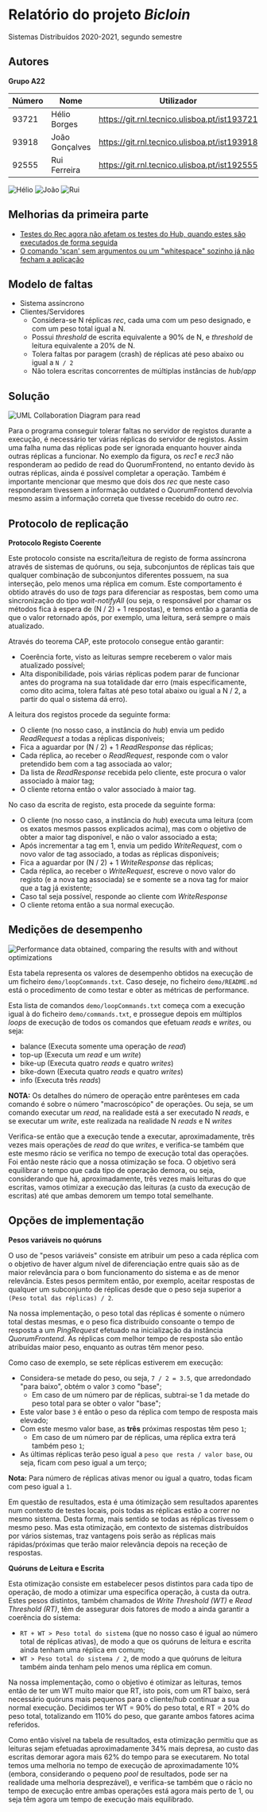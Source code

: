 # Relatório do projeto *Bicloin*

Sistemas Distribuídos 2020-2021, segundo semestre

## Autores

**Grupo A22**

| Número | Nome              | Utilizador                                     | Correio eletrónico                             |
| -------|-------------------|------------------------------------------------| -----------------------------------------------|
| 93721  | Hélio Borges      | <https://git.rnl.tecnico.ulisboa.pt/ist193721> | <mailto:helio.borges@tecnico.ulisboa.pt>       |
| 93918  | João Gonçalves    | <https://git.rnl.tecnico.ulisboa.pt/ist193918> | <mailto:joao.p.goncalves@tecnico.ulisboa.pt>   |
| 92555  | Rui Ferreira      | <https://git.rnl.tecnico.ulisboa.pt/ist192555> | <mailto:ruibarriosferreira@tecnico.ulisboa.pt> |

![Hélio](ist193721.jpg) ![João](ist193918.JPEG) ![Rui](ist192555.png)


## Melhorias da primeira parte

- [Testes do Rec agora não afetam os testes do Hub, quando estes são executados de forma seguida](https://git.rnl.tecnico.ulisboa.pt/SD-20-21-2/A22-Bicloin/commit/f7d9bd94ae22f03311420caaaadc93db4515959c)
- [O comando 'scan' sem argumentos ou um "whitespace" sozinho já não fecham a aplicação](https://git.rnl.tecnico.ulisboa.pt/SD-20-21-2/A22-Bicloin/commit/d70cd617031dd96ff041edd7f9451f35f47fc65c)


## Modelo de faltas

* Sistema assíncrono
* Clientes/Servidores
    * Considera-se N réplicas *rec*, cada uma com um peso designado, e com um peso total igual a N.
    * Possui *threshold* de escrita equivalente a 90% de N, e *threshold* de leitura equivalente a 20% de N.
    * Tolera faltas por paragem (crash) de réplicas até peso abaixo ou igual a `N / 2`
    * Não tolera escritas concorrentes de múltiplas instâncias de *hub*/*app*


## Solução

![UML Collaboration Diagram para read](diagram.jpg)

Para o programa conseguir tolerar faltas no servidor de registos durante a execução, é necessário ter várias réplicas do servidor de registos. Assim uma falha numa das réplicas pode ser ignorada enquanto houver ainda outras réplicas a funcionar.
No exemplo da figura, os *rec1* e *rec3* não responderam ao pedido de read do QuorumFrontend, no entanto devido às outras réplicas, ainda é possível completar a operação.
Também é importante mencionar que mesmo que dois dos *rec* que neste caso responderam tivessem a informação outdated o QuorumFrontend devolvia mesmo assim a informação correta que tivesse recebido do outro *rec*.


## Protocolo de replicação

**Protocolo Registo Coerente**

Este protocolo consiste na escrita/leitura de registo de forma assíncrona através de sistemas de quóruns, ou seja, subconjuntos de réplicas tais que qualquer combinação de subconjuntos diferentes possuem, na sua interseção, pelo menos uma réplica em comum.
Este comportamento é obtido através do uso de *tags* para diferenciar as respostas, bem como uma sincronização do tipo *wait-notifyAll* (ou seja, o responsável por chamar os métodos fica à espera de (N / 2) + 1 respostas), e temos então a garantia de que o valor retornado após, por exemplo, uma leitura, será sempre o mais atualizado.

Através do teorema CAP, este protocolo consegue então garantir:
* Coerência forte, visto as leituras sempre receberem o valor mais atualizado possível;
* Alta disponibilidade, pois várias réplicas podem parar de funcionar antes do programa na sua totalidade dar erro (mais especificamente, como dito acima, tolera faltas até peso total abaixo ou igual a N / 2, a partir do qual o sistema dá erro).

A leitura dos registos procede da seguinte forma:
* O cliente (no nosso caso, a instância do *hub*) envia um pedido *ReadRequest* a todas a réplicas disponíveis;
* Fica a aguardar por (N / 2) + 1 *ReadResponse* das réplicas;
* Cada réplica, ao receber o *ReadRequest*, responde com o valor pretendido bem com a tag associada ao valor;
* Da lista de *ReadResponse* recebida pelo cliente, este procura o valor associado à maior tag;
* O cliente retorna então o valor associado à maior tag.

No caso da escrita de registo, esta procede da seguinte forma:
* O cliente (no nosso caso, a instância do *hub*) executa uma leitura (com os exatos mesmos passos explicados acima), mas com o objetivo de obter a maior tag disponível, e não o valor associado a esta;
* Após incrementar a tag em 1, envia um pedido *WriteRequest*, com o novo valor de tag associado, a todas as réplicas disponíveis;
* Fica a aguardar por (N / 2) + 1 *WriteResponse* das réplicas;
* Cada réplica, ao receber o *WriteRequest*, escreve o novo valor do registo (e a nova tag associada) se e somente se a nova tag for maior que a tag já existente;
* Caso tal seja possível, responde ao cliente com *WriteResponse*
* O cliente retoma então a sua normal execução.

## Medições de desempenho

![Performance data obtained, comparing the results with and without optimizations](Data.png)

Esta tabela representa os valores de desempenho obtidos na execução de um ficheiro `demo/loopCommands.txt`. 
Caso deseje, no ficheiro `demo/README.md` está o procedimento de como testar e obter as métricas de performance.

Esta lista de comandos `demo/loopCommands.txt` começa com a execução igual à do ficheiro `demo/commands.txt`, e prossegue depois em múltiplos *loops* de execução de todos os comandos que efetuam *reads* e *writes*, ou seja:

* balance (Executa somente uma operação de *read*)
* top-up (Executa um *read* e um *write*)
* bike-up (Executa quatro *reads* e quatro *writes*)
* bike-down (Executa quatro *reads* e quatro *writes*)
* info (Executa três *reads*)

**NOTA:** Os detalhes do número de operação entre parênteses em cada comando é sobre o número "macroscópico" de operações. Ou seja, se um comando executar um *read*, na realidade está a ser executado N *reads*, e se executar um *write*, este realizada na realidade N *reads* e N *writes*

Verifica-se então que a execução tende a executar, aproximadamente, três vezes mais operações de *read* do que *writes*, e verifica-se também que este mesmo rácio se verifica no tempo de execução total das operações. 
Foi então neste rácio que a nossa otimização se foca. O objetivo será equilibrar o tempo que cada tipo de operação demora, ou seja, considerando que há, aproximadamente, três vezes mais leituras do que escritas, vamos otimizar a execução das leituras (a custo da execução de escritas) até que ambas demorem um tempo total semelhante.

## Opções de implementação

**Pesos variáveis no quóruns**

O uso de "pesos variáveis" consiste em atribuir um peso a cada réplica com o objetivo de haver algum nível de diferenciação entre quais são as de maior relevância para o bom funcionamento do sistema e as de menor relevância.
Estes pesos permitem então, por exemplo, aceitar respostas de qualquer um subconjunto de réplicas desde que o peso seja superior a `(Peso total das réplicas) / 2`.

Na nossa implementação, o peso total das réplicas é somente o número total destas mesmas, e o peso fica distríbuido consoante o tempo de resposta a um *PingRequest* efetuado na inicialização da instância *QuorumFrontend*. As réplicas com melhor tempo de resposta são então atribuídas maior peso, enquanto as outras têm menor peso.

Como caso de exemplo, se sete réplicas estiverem em execução:
* Considera-se metade do peso, ou seja, `7 / 2 = 3.5`, que arredondado "para baixo", obtém o valor `3` como "base";
  * Em caso de um número par de réplicas, subtrai-se 1 da metade do peso total para se obter o valor "base";
* Este valor base `3` é então o peso da réplica com tempo de resposta mais elevado;
* Com este mesmo valor base, as **três** próximas respostas têm peso `1`;
  * Em caso de um número par de réplicas, uma réplica extra terá também peso `1`;
* As últimas réplicas terão peso igual a `peso que resta / valor base`, ou seja, ficam com peso igual a um terço;
  

**Nota:** Para número de réplicas ativas menor ou igual a quatro, todas ficam com peso igual a `1`.

Em questão de resultados, esta é uma ótimização sem resultados aparentes num contexto de testes locais, pois todas as réplicas estão a correr no mesmo sistema. Desta forma, mais sentido se todas as réplicas tivessem o mesmo peso. Mas esta otimização, em contexto de sistemas distribuídos por vários sistemas, traz vantagens pois serão as réplicas mais rápidas/próximas que terão maior relevância depois na receção de respostas.

**Quóruns de Leitura e Escrita**

Esta otimização consiste em estabelecer pesos distintos para cada tipo de operação, de modo a otimizar uma especifica operação, à custa da outra.
Estes pesos distintos, também chamados de *Write Threshold (WT)* e *Read Threshold (RT)*, têm de assegurar dois fatores de modo a ainda garantir a coerência do sistema:
* `RT + WT > Peso total do sistema` (que no nosso caso é igual ao número total de réplicas ativas), de modo a que os quóruns de leitura e escrita ainda tenham uma réplica em comum;
* `WT > Peso total do sistema / 2`, de modo a que quóruns de leitura também ainda tenham pelo menos uma réplica em comun.

Na nossa implementação, como o objetivo é otimizar as leituras, temos então de ter um WT muito maior que RT, isto pois, com um RT baixo, será necessário quóruns mais pequenos para o cliente/*hub* continuar a sua normal execução.
Decidimos ter WT = 90% do peso total, e RT = 20% do peso total, totalizando em 110% do peso, que garante ambos fatores acima referidos.

Como então visível na tabela de resultados, esta otimização permitiu que as leituras sejam efetuadas aproximadamente 34% mais depresa, ao custo das escritas demorar agora mais 62% do tempo para se executarem.
No total temos uma melhoria no tempo de execução de aproximadamente 10% (embora, considerando o pequeno *pool* de resultados, pode ser na realidade uma melhoria desprezável), e verifica-se também que o rácio no tempo de execução entre ambas operações está agora mais perto de 1, ou seja têm agora um tempo de execução mais equilibrado.
